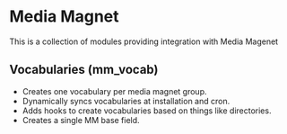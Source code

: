 # Media Magnet

This is a collection of modules providing integration with Media Magenet

## Vocabularies (mm_vocab)

* Creates one vocabulary per media magnet group.
* Dynamically syncs vocabularies at installation and cron.
* Adds hooks to create vocabularies based on things like directories.
* Creates a single MM base field.